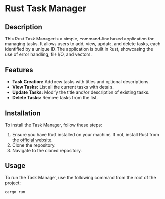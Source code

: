 # Rust Task Manager

## Description
This Rust Task Manager is a simple, command-line based application for managing tasks. It allows users to add, view, update, and delete tasks, each identified by a unique ID. The application is built in Rust, showcasing the use of error handling, file I/O, and vectors.

## Features
- **Task Creation:** Add new tasks with titles and optional descriptions.
- **View Tasks:** List all the current tasks with details.
- **Update Tasks:** Modify the title and/or description of existing tasks.
- **Delete Tasks:** Remove tasks from the list.

## Installation
To install the Task Manager, follow these steps:

1. Ensure you have Rust installed on your machine. If not, install Rust from [the official website](https://www.rust-lang.org/learn/get-started).
2. Clone the repository.
3. Navigate to the cloned repository.

## Usage
To run the Task Manager, use the following command from the root of the project:

``
cargo run
``

